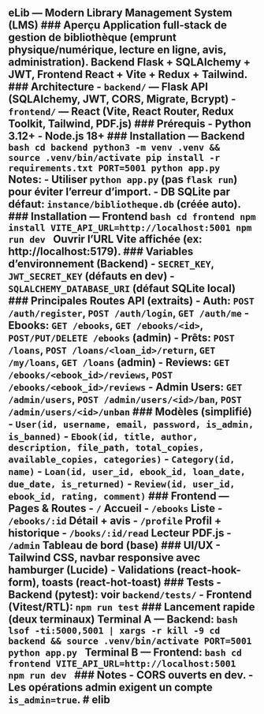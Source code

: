 ## eLib — Modern Library Management System (LMS) ### Aperçu Application full‑stack de gestion de bibliothèque (emprunt physique/numérique, lecture en ligne, avis, administration). Backend Flask + SQLAlchemy + JWT, Frontend React + Vite + Redux + Tailwind. ### Architecture - `backend/` — Flask API (SQLAlchemy, JWT, CORS, Migrate, Bcrypt) - `frontend/` — React (Vite, React Router, Redux Toolkit, Tailwind, PDF.js) ### Prérequis - Python 3.12+ - Node.js 18+ ### Installation — Backend ```bash cd backend python3 -m venv .venv && source .venv/bin/activate pip install -r requirements.txt PORT=5001 python app.py ``` Notes: - Utiliser `python app.py` (pas `flask run`) pour éviter l’erreur d’import. - DB SQLite par défaut: `instance/bibliotheque.db` (créée auto). ### Installation — Frontend ```bash cd frontend npm install VITE_API_URL=http://localhost:5001 npm run dev ``` Ouvrir l’URL Vite affichée (ex: http://localhost:5179). ### Variables d’environnement (Backend) - `SECRET_KEY`, `JWT_SECRET_KEY` (défauts en dev) - `SQLALCHEMY_DATABASE_URI` (défaut SQLite local) ### Principales Routes API (extraits) - Auth: `POST /auth/register`, `POST /auth/login`, `GET /auth/me` - Ebooks: `GET /ebooks`, `GET /ebooks/<id>`, `POST/PUT/DELETE /ebooks` (admin) - Prêts: `POST /loans`, `POST /loans/<loan_id>/return`, `GET /my/loans`, `GET /loans` (admin) - Reviews: `GET /ebooks/<ebook_id>/reviews`, `POST /ebooks/<ebook_id>/reviews` - Admin Users: `GET /admin/users`, `POST /admin/users/<id>/ban`, `POST /admin/users/<id>/unban` ### Modèles (simplifié) - `User(id, username, email, password, is_admin, is_banned)` - `Ebook(id, title, author, description, file_path, total_copies, available_copies, categories)` - `Category(id, name)` - `Loan(id, user_id, ebook_id, loan_date, due_date, is_returned)` - `Review(id, user_id, ebook_id, rating, comment)` ### Frontend — Pages & Routes - `/` Accueil - `/ebooks` Liste - `/ebooks/:id` Détail + avis - `/profile` Profil + historique - `/books/:id/read` Lecteur PDF.js - `/admin` Tableau de bord (base) ### UI/UX - Tailwind CSS, navbar responsive avec hamburger (Lucide) - Validations (react-hook-form), toasts (react-hot-toast) ### Tests - Backend (pytest): voir `backend/tests/` - Frontend (Vitest/RTL): `npm run test` ### Lancement rapide (deux terminaux) Terminal A — Backend: ```bash lsof -ti:5000,5001 | xargs -r kill -9 cd backend && source .venv/bin/activate PORT=5001 python app.py ``` Terminal B — Frontend: ```bash cd frontend VITE_API_URL=http://localhost:5001 npm run dev ``` ### Notes - CORS ouverts en dev. - Les opérations admin exigent un compte `is_admin=true`. # elib 
